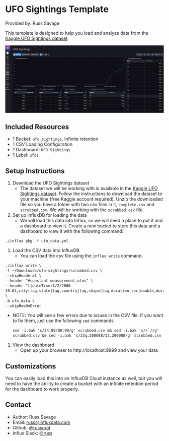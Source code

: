 # UFO Sightings Template

Provided by: Russ Savage

This template is designed to help you load and analyze data from the [Kaggle UFO Sightings dataset](https://www.kaggle.com/NUFORC/ufo-sightings/data).

![UFO Sightings Screenshot](img/ufo-sightings.png)

## Included Resources

  - 1 Bucket: `ufo_sightings`, Infinite retention
  - 1 CSV Loading Configuration
  - 1 Dashboard: `UFO Sightings`
  - 1 Label: `ufos`

## Setup Instructions
    
  1. Download the UFO Sightings dataset
      - The dataset we will be working with is available in the [Kaggle UFO Sightings dataset](https://www.kaggle.com/NUFORC/ufo-sightings/data). Follow the instructions to download the dataset to your machine (free Kaggle account required). Unzip the downloaded file so you have a folder with two csv files in it, `complete.csv` and `scrubbed.csv`. We will be working with the `scrubbed.csv` file.
  1. Set up InfluxDB for loading the data
      - We will load this data into Influx, so we will need a place to put it and a dashboard to view it. Create a new bucket to store this data and a dashboard to view it with the following command:

    ./influx pkg -f ufo_data.yml

  1. Load the CSV data into InfluxDB
      - You can load the csv file using the `influx write` command.

    ./influx write \
    -f ~/Downloads/ufo-sightings/scrubbed.csv \
    --skipHeader=1 \
    --header "#constant measurement,ufos" \
    --header "t|dateTime:1/2/2006 15:04,city|tag,state|tag,country|tag,shape|tag,duration_sec|double,duration_str|string,comments|string,date_posted|ignored,latitude|double,longitude|double" \
    -b ufo_data \
    --skipRowOnError

  - NOTE: You will see a few errors due to issues in the CSV file. If you want to fix them, just use the following `sed` commands

    ```
    sed -i.bak 's/24:00/00:00/g' scrubbed.csv && sed -i.bak 's/\`//g' scrubbed.csv && sed -i.bak 's/33q.200088/33.200088/g' scrubbed.csv
    ```

  1. View the dashboard
      - Open up your browser to http://localhost:9999 and view your data.

## Customizations

You can easily load this into an InfluxDB Cloud instance as well, but you will need to have the ability to create a bucket with an infinite retention period for the dashboard to work properly.

## Contact

- Author: Russ Savage
- Email: russ@influxdata.com
- Github: [@russorat](https://github.com/russorat)
- Influx Slack: [@russ](https://influxdata.com/slack)
